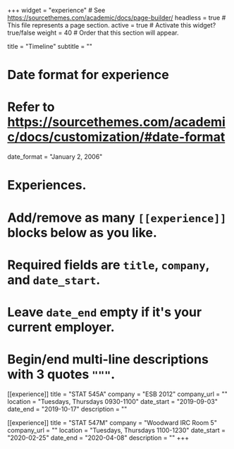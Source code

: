 +++
widget = "experience"  # See https://sourcethemes.com/academic/docs/page-builder/
headless = true  # This file represents a page section.
active = true  # Activate this widget? true/false
weight = 40  # Order that this section will appear.

title = "Timeline"
subtitle = ""

# Date format for experience
#   Refer to https://sourcethemes.com/academic/docs/customization/#date-format
date_format = "January 2, 2006"

# Experiences.
#   Add/remove as many `[[experience]]` blocks below as you like.
#   Required fields are `title`, `company`, and `date_start`.
#   Leave `date_end` empty if it's your current employer.
#   Begin/end multi-line descriptions with 3 quotes `"""`.
[[experience]]
  title = "STAT 545A"
  company = "ESB 2012"
  company_url = ""
  location = "Tuesdays, Thursdays 0930-1100"
  date_start = "2019-09-03"
  date_end = "2019-10-17"
  description = ""

[[experience]]
  title = "STAT 547M"
  company = "Woodward IRC Room 5"
  company_url = ""
  location = "Tuesdays, Thursdays 1100-1230"
  date_start = "2020-02-25"
  date_end = "2020-04-08"
  description = ""
+++
